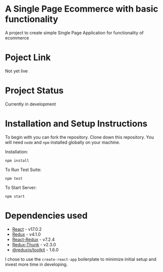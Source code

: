 # A Single Page Ecommerce with basic functionality

A project to create simple Single Page Application for functionality of ecommerce

# Poject Link

Not yet live

# Project Status

Currently in development

# Installation and Setup Instructions

To begin with you can fork the repository.
Clone down this repository. 
You will need `node` and `npm` installed globally on your machine.

Installation:

`npm install`  

To Run Test Suite:  

`npm test`  

To Start Server:

`npm start`

# Dependencies used

<ul>
<li><a href="https://reactjs.org/">React</a> - v17.0.2</li>
<li><a href="https://redux.js.org/">Redux</a> - v4.1.0</li>
<li><a href="https://react-redux.js.org/">React-Redux</a> - v7.2.4</li>
<li><a href="https://redux.js.org/tutorials/fundamentals/part-6-async-logic">Redux-Thunk</a> - v2.3.0</li>
<li><a href="https://redux-toolkit.js.org/">@reduxjs/toolkit</a> - 1.6.0</li>
</ul>

I chose to use the `create-react-app` boilerplate to minimize initial setup and invest more time in developing.